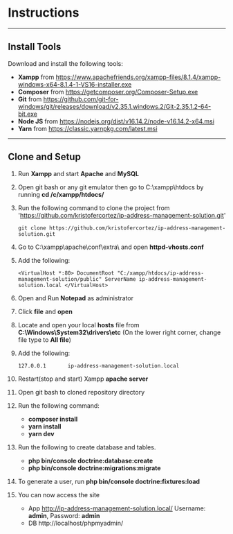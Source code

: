 # Instructions

---

## Install Tools

Download and install the following tools:

- **Xampp** from https://www.apachefriends.org/xampp-files/8.1.4/xampp-windows-x64-8.1.4-1-VS16-installer.exe
- **Composer** from https://getcomposer.org/Composer-Setup.exe
- **Git** from https://github.com/git-for-windows/git/releases/download/v2.35.1.windows.2/Git-2.35.1.2-64-bit.exe
- **Node JS** from https://nodejs.org/dist/v16.14.2/node-v16.14.2-x64.msi
- **Yarn** from https://classic.yarnpkg.com/latest.msi
---

## Clone and Setup

1. Run **Xampp** and start **Apache** and **MySQL**
2. Open git bash or any git emulator then go to C:\xampp\htdocs by running **cd /c/xampp/htdocs/**
3. Run the following command to clone the project from 'https://github.com/kristofercortez/ip-address-management-solution.git'

   `git clone https://github.com/kristofercortez/ip-address-management-solution.git`

4. Go to C:\xampp\apache\conf\extra\ and open **httpd-vhosts.conf**
5. Add the following:
   
   `<VirtualHost *:80>
      DocumentRoot "C:/xampp/htdocs/ip-address-management-solution/public"
      ServerName ip-address-management-solution.local
   </VirtualHost>`

6. Open and Run **Notepad** as administrator
7. Click **file** and **open**
8. Locate and open your local **hosts** file from **C:\Windows\System32\drivers\etc** (On the lower right corner, change file type to **All file**)
9. Add the following:

   `127.0.0.1		ip-address-management-solution.local`

10. Restart(stop and start) Xampp **apache server**
11. Open git bash to cloned repository directory
12. Run the following command:
    - **composer install**
    - **yarn install**
    - **yarn dev**
15. Run the following to create database and tables.
    - **php bin/console doctrine:database:create**
    - **php bin/console doctrine:migrations:migrate**
16. To generate a user, run **php bin/console doctrine:fixtures:load**
17. You can now access the site
    - App http://ip-address-management-solution.local/
    Username: **admin**, Password: **admin**
    - DB http://localhost/phpmyadmin/ 

